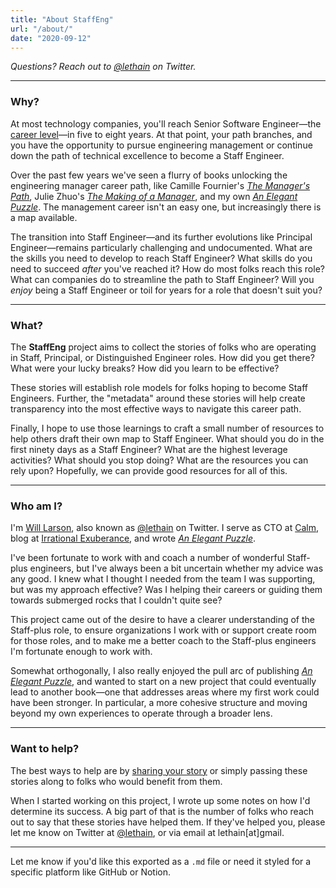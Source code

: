 ```yaml
---
title: "About StaffEng"
url: "/about/"
date: "2020-09-12"
---
```


*Questions? Reach out to [@lethain](https://twitter.com/lethain) on Twitter.*

---

### Why?

At most technology companies, you'll reach Senior Software Engineer—the [career level](https://lethain.com/mailbag-beyond-career-level/)—in five to eight years. At that point, your path branches, and you have the opportunity to pursue engineering management or continue down the path of technical excellence to become a Staff Engineer.

Over the past few years we've seen a flurry of books unlocking the engineering manager career path, like Camille Fournier's [*The Manager's Path*](https://www.amazon.com/Managers-Path-Leaders-Navigating-Growth/dp/1491973897), Julie Zhuo's [*The Making of a Manager*](https://www.amazon.com/Making-Manager-What-Everyone-Looks/dp/0735219567/), and my own [*An Elegant Puzzle*](https://www.amazon.com/Elegant-Puzzle-Systems-Engineering-Management/dp/1732265186). The management career isn't an easy one, but increasingly there is a map available.

The transition into Staff Engineer—and its further evolutions like Principal Engineer—remains particularly challenging and undocumented. What are the skills you need to develop to reach Staff Engineer? What skills do you need to succeed *after* you've reached it? How do most folks reach this role? What can companies do to streamline the path to Staff Engineer? Will you *enjoy* being a Staff Engineer or toil for years for a role that doesn't suit you?

---

### What?

The **StaffEng** project aims to collect the stories of folks who are operating in Staff, Principal, or Distinguished Engineer roles. How did you get there? What were your lucky breaks? How did you learn to be effective?

These stories will establish role models for folks hoping to become Staff Engineers. Further, the "metadata" around these stories will help create transparency into the most effective ways to navigate this career path.

Finally, I hope to use those learnings to craft a small number of resources to help others draft their own map to Staff Engineer. What should you do in the first ninety days as a Staff Engineer? What are the highest leverage activities? What should you stop doing? What are the resources you can rely upon? Hopefully, we can provide good resources for all of this.

---

### Who am I?

I'm [Will Larson](https://linkedin.com/in/will-larson-a44b543), also known as [@lethain](https://twitter.com/Lethain) on Twitter. I serve as CTO at [Calm](https://calm.com), blog at [Irrational Exuberance](https://lethain.com), and wrote [*An Elegant Puzzle*](https://www.amazon.com/Elegant-Puzzle-Systems-Engineering-Management/dp/1732265186).

I've been fortunate to work with and coach a number of wonderful Staff-plus engineers, but I've always been a bit uncertain whether my advice was any good. I knew what I thought I needed from the team I was supporting, but was my approach effective? Was I helping their careers or guiding them towards submerged rocks that I couldn't quite see?

This project came out of the desire to have a clearer understanding of the Staff-plus role, to ensure organizations I work with or support create room for those roles, and to make me a better coach to the Staff-plus engineers I'm fortunate enough to work with.

Somewhat orthogonally, I also really enjoyed the pull arc of publishing [*An Elegant Puzzle*](https://www.amazon.com/Elegant-Puzzle-Systems-Engineering-Management/dp/1732265186), and wanted to start on a new project that could eventually lead to another book—one that addresses areas where my first work could have been stronger. In particular, a more cohesive structure and moving beyond my own experiences to operate through a broader lens.

---

### Want to help?

The best ways to help are by [sharing your story](/share) or simply passing these stories along to folks who would benefit from them.

When I started working on this project, I wrote up some notes on how I'd determine its success. A big part of that is the number of folks who reach out to say that these stories have helped them. If they've helped you, please let me know on Twitter at [@lethain](https://twitter.com/Lethain), or via email at lethain[at]gmail.

--- 

Let me know if you'd like this exported as a `.md` file or need it styled for a specific platform like GitHub or Notion.